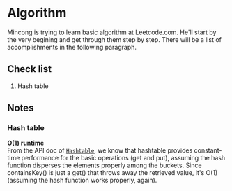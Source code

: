 # Algorithm
Mincong is trying to learn basic algorithm at Leetcode.com. He'll start by the very begining and get through them step by step. There will be a list of accomplishments in the following paragraph.

## Check list
1. Hash table

## Notes
### Hash table
**O(1) runtime**  
From the API doc of [`Hashtable`](https://docs.oracle.com/javase/8/docs/api/java/util/Hashtable.html), 
we know that hashtable provides constant-time performance for the basic operations (get and put), 
assuming the hash function disperses the elements properly among the buckets.
Since containsKey() is just a get() that throws away the retrieved value, it's O(1) (assuming the hash 
function works properly, again).
